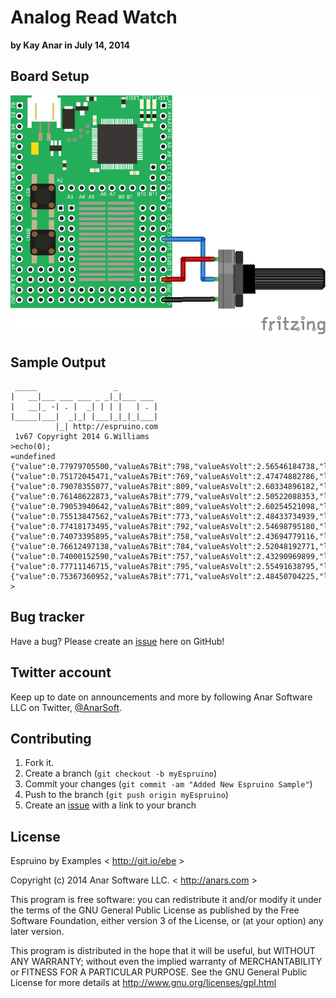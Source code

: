# Analog Read Watch

**by Kay Anar in July 14, 2014**

## Board Setup
![Board Setup](analog_read_watch.png "Board Setup for Analog Read Watch")


## Sample Output
````
 _____                 _
|   __|___ ___ ___ _ _|_|___ ___
|   __|_ -| . |  _| | | |   | . |
|_____|___|  _|_| |___|_|_|_|___|
          |_| http://espruino.com
 1v67 Copyright 2014 G.Williams
>echo(0);
=undefined
{"value":0.77979705500,"valueAs7Bit":798,"valueAsVolt":2.56546184738,"lastValue":0.76636911573,"lastValueAs7Bit":784,"lastValueAsVolt":2.52466487935,"time":423.92601108551,"lastTime":422.95424556732}
{"value":0.75172045471,"valueAs7Bit":769,"valueAsVolt":2.47474882786,"lastValue":0.77979705500,"lastValueAs7Bit":798,"lastValueAsVolt":2.56890080428,"time":424.89333152770,"lastTime":423.92601108551}
{"value":0.79078355077,"valueAs7Bit":809,"valueAsVolt":2.60334896182,"lastValue":0.75172045471,"lastValueAs7Bit":769,"lastValueAsVolt":2.47640750670,"time":426.82769489288,"lastTime":424.89333152770}
{"value":0.76148622873,"valueAs7Bit":779,"valueAsVolt":2.50522088353,"lastValue":0.79078355077,"lastValueAs7Bit":809,"lastValueAsVolt":2.60684104627,"time":427.79498386383,"lastTime":426.82769489288}
{"value":0.79053940642,"valueAs7Bit":809,"valueAsVolt":2.60254521098,"lastValue":0.76148622873,"lastValueAs7Bit":779,"lastValueAsVolt":2.50857908847,"time":429.72944450378,"lastTime":427.79498386383}
{"value":0.75513847562,"valueAs7Bit":773,"valueAsVolt":2.48433734939,"lastValue":0.79053940642,"lastValueAs7Bit":809,"lastValueAsVolt":2.60254521098,"time":430.69681167602,"lastTime":429.72944450378}
{"value":0.77418173495,"valueAs7Bit":792,"valueAsVolt":2.54698795180,"lastValue":0.75513847562,"lastValueAs7Bit":773,"lastValueAsVolt":2.48600133958,"time":432.63117313385,"lastTime":430.69681167602}
{"value":0.74073395895,"valueAs7Bit":758,"valueAsVolt":2.43694779116,"lastValue":0.77418173495,"lastValueAs7Bit":792,"lastValueAsVolt":2.54869390488,"time":433.59840679168,"lastTime":432.63117313385}
{"value":0.76612497138,"valueAs7Bit":784,"valueAsVolt":2.52048192771,"lastValue":0.74073395895,"lastValueAs7Bit":758,"lastValueAsVolt":2.43858004018,"time":435.53292369842,"lastTime":433.59840679168}
{"value":0.74000152590,"valueAs7Bit":757,"valueAsVolt":2.43290969899,"lastValue":0.76612497138,"lastValueAs7Bit":784,"lastValueAsVolt":2.52217012726,"time":436.50025177001,"lastTime":435.53292369842}
{"value":0.77711146715,"valueAs7Bit":795,"valueAsVolt":2.55491638795,"lastValue":0.74000152590,"lastValueAs7Bit":757,"lastValueAsVolt":2.43616878767,"time":438.43457317352,"lastTime":436.50025177001}
{"value":0.75367360952,"valueAs7Bit":771,"valueAsVolt":2.48450704225,"lastValue":0.77711146715,"lastValueAs7Bit":795,"lastValueAsVolt":2.55833891493,"time":439.40185451507,"lastTime":438.43457317352}
>
````


## Bug tracker

Have a bug? Please create an [issue](https://github.com/anars/Espruino/issues) here on GitHub!

## Twitter account

Keep up to date on announcements and more by following Anar Software LLC on Twitter, [@AnarSoft](http://twitter.com/AnarSoft).

## Contributing

1. Fork it.
2. Create a branch (`git checkout -b myEspruino`)
3. Commit your changes (`git commit -am "Added New Espruino Sample"`)
4. Push to the branch (`git push origin myEspruino`)
5. Create an [issue](https://github.com/anars/Espruino/issues) with a link to your branch

## License

Espruino by Examples < http://git.io/ebe >

Copyright (c) 2014 Anar Software LLC. < http://anars.com >

This program is free software: you can redistribute it and/or modify it under the terms of the GNU General Public License as published by the Free Software Foundation, either version 3 of the License, or (at your option) any later version.

This program is distributed in the hope that it will be useful, but WITHOUT ANY WARRANTY; without even the implied warranty of MERCHANTABILITY or FITNESS FOR A PARTICULAR PURPOSE. See the GNU General Public License for more details at http://www.gnu.org/licenses/gpl.html


